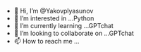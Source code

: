 - 👋 Hi, I’m @Yakovplyasunov
- 👀 I’m interested in ...Python
- 🌱 I’m currently learning ...GPTchat
- 💞️ I’m looking to collaborate on ...GPTchat
- 📫 How to reach me ...

<!---
Yakovplyasunov/Yakovplyasunov is a ✨ special ✨ repository because its `README.md` (this file) appears on your GitHub profile.
You can click the Preview link to take a look at your changes.
--->
